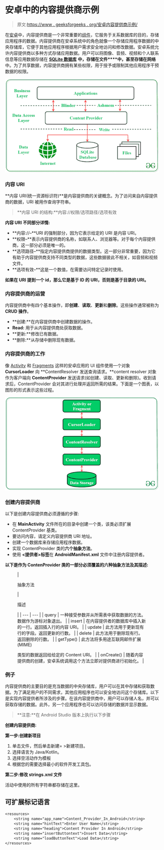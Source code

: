 # 安卓中的内容提供商示例

> 原文:[https://www . geeksforgeeks . org/安卓内容提供商示例/](https://www.geeksforgeeks.org/content-providers-in-android-with-example/)

在[安卓](https://www.geeksforgeeks.org/introduction-to-android-development/)中，内容提供商是一个非常重要的[组件](https://www.geeksforgeeks.org/components-android-application/)，它服务于关系数据库的目的，存储应用程序的数据。内容提供商在安卓系统中的角色就像一个存储应用程序数据的中央存储库，它便于其他应用程序根据用户需求安全地访问和修改数据。安卓系统允许内容提供商以多种方式存储应用数据。用户可以将图像、音频、视频和个人联系信息等应用数据存储在 [**SQLite 数据库**](https://www.geeksforgeeks.org/introduction-to-sqlite/) **中，存储在文件****中，甚至存储在网络**中。为了共享数据，内容提供商拥有某些权限，用于授予或限制其他应用程序干预数据的权限。

![Content Provider](img/1d69f70cfdbcc2af80ffcd25ed3e3d22.png)

### **内容 URI**

**内容 URI(统一资源标识符)**是内容提供商的关键概念。为了访问来自内容提供商的数据，URI 被用作查询字符串。

> **内容 URI 的结构:**内容://权限/选项路径/选项有效

**内容 URI 不同部分详情:**

*   **内容://–**URI 的强制部分，因为它表示给定的 URI 是内容 URI。
*   **权限–**表示内容提供商的名称，如联系人、浏览器等。对于每个内容提供商，这一部分必须是唯一的。
*   **选项路径–**指定内容提供商提供的数据类型。这一部分非常重要，因为它有助于内容提供商支持不同类型的数据，这些数据彼此不相关，如音频和视频文件。
*   **选项有效–**这是一个数值，在需要访问特定记录时使用。

**如果在 URI 提到一个 id，那么它是基于 ID 的 URI，否则是基于目录的 URI。**

### **内容提供商的运营**

内容提供商中有四个基本操作，即**创建**、**读取**、**更新**和**删除**。这些操作通常被称为 **CRUD 操作**。

*   **创建:**在内容提供商中创建数据的操作。
*   **Read:** 用于从内容提供商处获取数据。
*   **更新:**修改已有数据。
*   **删除:**从存储中删除现有数据。

### **内容提供商的工作**

像 [Activity](https://www.geeksforgeeks.org/activity-lifecycle-in-android-with-demo-app/) 和 [Fragments](https://www.geeksforgeeks.org/introduction-fragments-android/) 这样的安卓应用的 UI 组件使用一个对象 **CursorLoader** 向 **ContentResolver 发送查询请求。**content resolver 对象作为客户端向 **ContentProvider** 发送请求(如创建、读取、更新和删除)。收到请求后，ContentProvider 会对其进行处理并返回所需的结果。下面是一个图表，以图形的形式表示这些过程。

![Working of content provider](img/280da580f9d41817c14ab66c3b07ef68.png)

### **创建内容提供商**

以下是创建内容提供商必须遵循的步骤:

*   在 **MainActivity** 文件所在的目录中创建一个类，该类必须扩展 ContentProvider 基类。
*   要访问内容，请定义内容提供商 URI 地址。
*   创建一个数据库来存储应用程序数据。
*   实现 ContentProvider 类的**六个抽象方法**。
*   使用 **<提供者>标签**在 **AndroidManifest.xml** 文件中注册内容提供者。

**以下是作为 ContenProvider 类的一部分必须覆盖的六种抽象方法及其描述:**

<figure class="table">

| 

抽象方法

 | 

描述

 |
| --- | --- |
| query | 一种接受参数并从所需表中获取数据的方法。数据作为游标对象退出。 |
| insert | 在内容提供者的数据库中插入新的一行。返回插入行的内容 URI。 |
| update | 此方法用于更新现有行的字段。返回更新的行数。 |
| delete | 此方法用于删除现有行。返回删除的行数。 |
| getType() | 此方法将多用途互联网邮件扩展(MIME)

类型的数据返回给给定的 Content URI。 |
| onCreate() | 随着内容提供商的创建，安卓系统调用这个方法立即对提供商进行初始化。 |

</figure>

### 例子

内容提供商的主要目的是充当数据的中央存储库，用户可以在其中存储和获取数据。为了满足用户的不同需求，其他应用程序也可以安全地访问这个存储库。以下是实现内容提供者所涉及的步骤。在该内容提供商中，用户可以存储人名，并可以获取存储的数据。此外，另一个应用程序也可以访问存储的数据并显示数据。

> **注意:**在 Android Studio 版本上执行以下步骤

**创建内容提供商:**

**第一步:创建新项目**

1.  单击文件，然后单击新建= >新建项目。
2.  选择语言为 Java/Kotlin。
3.  选择空活动作为模板
4.  根据您的需要选择最小的软件开发工具包。

**第二步:修改 strings.xml 文件**

活动中使用的所有字符串都存储在这里。

## 可扩展标记语言

```
<resources>
    <string name="app_name">Content_Provider_In_Android</string>
    <string name="hintText">Enter User Name</string>
    <string name="heading">Content Provider In Android</string>
    <string name="insertButtontext">Insert Data</string>
    <string name="loadButtonText">Load Data</string>
</resources>
```